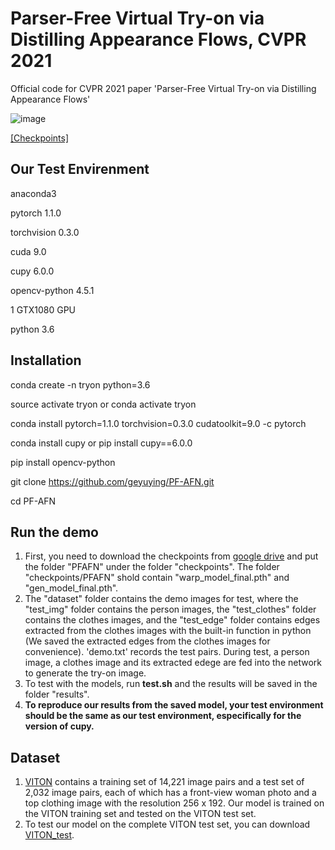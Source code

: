 # Parser-Free Virtual Try-on via Distilling Appearance Flows, CVPR 2021
Official code for CVPR 2021 paper 'Parser-Free Virtual Try-on via Distilling Appearance Flows'

![image](https://github.com/geyuying/PF-AFN/blob/main/show/compare.jpg?raw=true)

[[Checkpoints]](https://drive.google.com/file/d/1_a0AiN8Y_d_9TNDhHIcRlERz3zptyYWV/view?usp=sharing)

## Our Test Envirenment
anaconda3

pytorch 1.1.0

torchvision 0.3.0

cuda 9.0

cupy 6.0.0

opencv-python 4.5.1

1 GTX1080 GPU

python 3.6

## Installation
conda create -n tryon python=3.6

source activate tryon     or     conda activate tryon

conda install pytorch=1.1.0 torchvision=0.3.0 cudatoolkit=9.0 -c pytorch

conda install cupy     or     pip install cupy==6.0.0

pip install opencv-python

git clone https://github.com/geyuying/PF-AFN.git

cd PF-AFN

## Run the demo
1. First, you need to download the checkpoints from [google drive](https://drive.google.com/file/d/1_a0AiN8Y_d_9TNDhHIcRlERz3zptyYWV/view?usp=sharing) and put the folder "PFAFN" under the folder "checkpoints". The folder "checkpoints/PFAFN" shold contain "warp_model_final.pth" and "gen_model_final.pth". 
2. The "dataset" folder contains the demo images for test, where the "test_img" folder contains the person images, the "test_clothes" folder contains the clothes images, and the "test_edge" folder contains edges extracted from the clothes images with the built-in function in python (We saved the extracted edges from the clothes images for convenience). 'demo.txt' records the test pairs. During test, a person image, a clothes image and its extracted edege are fed into the network to generate the try-on image.
3. To test with the models, run **test.sh** and the results will be saved in the folder "results".
4. **To reproduce our results from the saved model, your test environment should be the same as our test environment, especifically for the version of cupy.** 

## Dataset
1. [VITON](https://github.com/xthan/VITON) contains a training set of 14,221 image pairs and a test set of 2,032 image pairs, each of which has a front-view woman photo and a top clothing image with the resolution 256 x 192. Our model is trained on the VITON training set and tested on the VITON test set.
2. To test our model on the complete VITON test set, you can download [VITON_test](https://drive.google.com/file/d/1Y7uV0gomwWyxCvvH8TIbY7D9cTAUy6om/view?usp=sharing).
